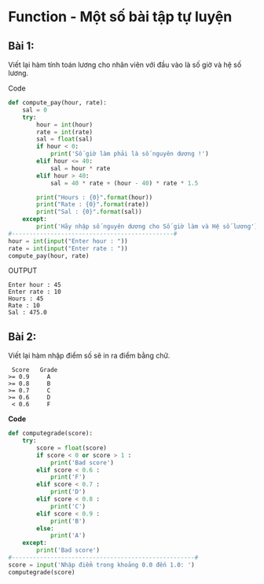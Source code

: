 # Function - Một số bài tập tự luyện

## Bài 1:
Viết lại hàm tính toán lương cho nhân viên với đầu vào là số giờ và hệ số lương.

Code
```py
def compute_pay(hour, rate):
    sal = 0
    try:
        hour = int(hour)
        rate = int(rate)
        sal = float(sal)
        if hour < 0:
            print('Số giờ làm phải là số nguyên dương !')
        elif hour <= 40:
            sal = hour * rate
        elif hour > 40:
            sal = 40 * rate + (hour - 40) * rate * 1.5

        print("Hours : {0}".format(hour))
        print("Rate : {0}".format(rate))
        print("Sal : {0}".format(sal))
    except:
        print('Hãy nhập số nguyên dương cho Số giờ làm và Hệ số lương')
#----------------------------------------------#
hour = int(input("Enter hour : "))
rate = int(input("Enter rate : "))
compute_pay(hour, rate)
```
OUTPUT
```
Enter hour : 45
Enter rate : 10
Hours : 45
Rate : 10
Sal : 475.0
```

## Bài 2:
Viết lại hàm nhập điểm số sẽ in ra điểm bằng chữ.
```
 Score   Grade
>= 0.9     A
>= 0.8     B
>= 0.7     C
>= 0.6     D
 < 0.6     F
```

**Code**
```py
def computegrade(score):
    try:
        score = float(score)
        if score < 0 or score > 1 :
            print('Bad score')
        elif score < 0.6 :
            print('F')
        elif score < 0.7 :
            print('D')
        elif score < 0.8 :
            print('C')
        elif score < 0.9 :
            print('B')
        else:
            print('A')
    except:
        print('Bad score')
#----------------------------------------------------#
score = input('Nhập điểm trong khoảng 0.0 đến 1.0: ')
computegrade(score)
```